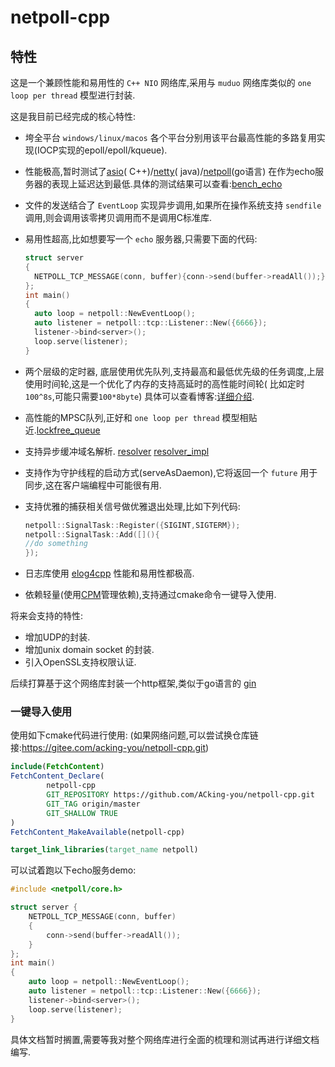 # netpoll-cpp

## 特性

这是一个兼顾性能和易用性的 `C++ NIO` 网络库,采用与 `muduo` 网络库类似的 `one loop per thread` 模型进行封装.

这是我目前已经完成的核心特性:

* 垮全平台 `windows/linux/macos` 各个平台分别用该平台最高性能的多路复用实现(IOCP实现的epoll/epoll/kqueue).
* 性能极高,暂时测试了[asio](https://www.boost.org/doc/libs/1_82_0/doc/html/boost_asio.html)(
  C++)/[netty](https://netty.io/wiki/index.html)(
  java)/[netpoll](https://www.cloudwego.io/zh/docs/netpoll/)(go语言)
  在作为echo服务器的表现上延迟达到最低.具体的测试结果可以查看:[bench_echo](https://github.com/ACking-you/bench_echo)
* 文件的发送结合了 `EventLoop` 实现异步调用,如果所在操作系统支持 `sendfile` 调用,则会调用该零拷贝调用而不是调用C标准库.
* 易用性超高,比如想要写一个 `echo` 服务器,只需要下面的代码:
  ```cpp
  struct server 
  {
    NETPOLL_TCP_MESSAGE(conn, buffer){conn->send(buffer->readAll());}
  };
  int main()
  {
    auto loop = netpoll::NewEventLoop();
    auto listener = netpoll::tcp::Listener::New({6666});
    listener->bind<server>();
    loop.serve(listener);
  }
  ```
* 两个层级的定时器,
  底层使用优先队列,支持最高和最低优先级的任务调度,上层使用时间轮,这是一个优化了内存的支持高延时的高性能时间轮(
  比如定时 `100^8s`,可能只需要`100*8byte`)
  具体可以查看博客:[详细介绍](https://acking-you.github.io/posts/%E5%AE%9E%E7%8E%B0%E9%AB%98%E6%80%A7%E8%83%BD%E6%97%B6%E9%97%B4%E8%BD%AE%E7%94%A8%E4%BA%8E%E8%B8%A2%E5%87%BA%E7%A9%BA%E9%97%B2%E8%BF%9E%E6%8E%A5/).

* 高性能的MPSC队列,正好和 `one loop per thread` 模型相贴近.[lockfree_queue](./netpoll/util/lockfree_queue.h)
* 支持异步缓冲域名解析. [resolver](./netpoll/net/resolver.h) [resolver_impl](./netpoll/net/inner/resolver_impl.h)
* 支持作为守护线程的启动方式(serveAsDaemon),它将返回一个 `future` 用于同步,这在客户端编程中可能很有用.
* 支持优雅的捕获相关信号做优雅退出处理,比如下列代码:
  ```cpp
  netpoll::SignalTask::Register({SIGINT,SIGTERM});
  netpoll::SignalTask::Add([](){
  //do something	
  });
  ```
* 日志库使用 [elog4cpp](https://github.com/ACking-you/elog4cpp) 性能和易用性都极高.
* 依赖轻量(使用[CPM](https://github.com/iauns/cpm)管理依赖),支持通过cmake命令一键导入使用.

将来会支持的特性:

* 增加UDP的封装.
* 增加unix domain socket 的封装.
* 引入OpenSSL支持权限认证.

后续打算基于这个网络库封装一个http框架,类似于go语言的 [gin](https://github.com/gin-gonic/gin)

### 一键导入使用

使用如下cmake代码进行使用:
(如果网络问题,可以尝试换仓库链接:https://gitee.com/acking-you/netpoll-cpp.git)

```cmake
include(FetchContent)
FetchContent_Declare(
        netpoll-cpp
        GIT_REPOSITORY https://github.com/ACking-you/netpoll-cpp.git
        GIT_TAG origin/master
        GIT_SHALLOW TRUE
)
FetchContent_MakeAvailable(netpoll-cpp)

target_link_libraries(target_name netpoll)
```

可以试着跑以下echo服务demo:

```cpp
#include <netpoll/core.h>

struct server {
	NETPOLL_TCP_MESSAGE(conn, buffer)
	{
		conn->send(buffer->readAll());
	}
};
int main()
{
	auto loop = netpoll::NewEventLoop();
	auto listener = netpoll::tcp::Listener::New({6666});
	listener->bind<server>();
	loop.serve(listener);
}
```

具体文档暂时搁置,需要等我对整个网络库进行全面的梳理和测试再进行详细文档编写.